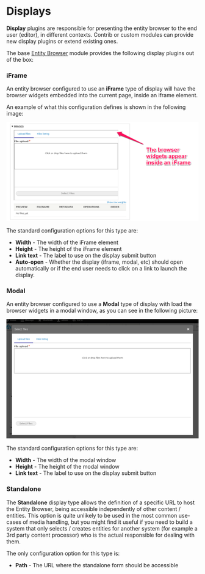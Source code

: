 # Displays

**Display** plugins are responsible for presenting the entity browser to the end user (editor), in different contexts. Contrib or custom modules can provide new display plugins or extend existing ones.

The base [Entity Browser](https://drupal.org/project/entity_browser) module provides the following display plugins out of the box:

### iFrame

An entity browser configured to use an **iFrame** type of display will have the browser widgets embedded into the current page, inside an iframe element.

An example of what this configuration defines is shown in the following image:

![](display-iframe.png)

The standard configuration options for this type are:
- **Width** - The width of the iFrame element
- **Height** - The height of the iFrame element
- **Link text** - The label to use on the display submit button
- **Auto-open** - Whether the display (iframe, modal, etc) should open automatically or if the end user needs to click on a link to launch the display.

### Modal

An entity browser configured to use a **Modal** type of display with load the browser widgets in a modal window, as you can see in the following picture:

![](display-modal.png)

The standard configuration options for this type are:
- **Width** - The width of the modal window
- **Height** - The height of the modal window
- **Link text** - The label to use on the display submit button

### Standalone

The **Standalone** display type allows the definition of a specific URL to host the Entity Browser, being accessible independently of other content / entities. This option is quite unlikely to be used in the most common use-cases of media handling, but you might find it useful if you need to build a system that only selects / creates entities for another system (for example a 3rd party content processor) who is the actual responsible for dealing with them.

The only configuration option for this type is:
- **Path** - The URL where the standalone form should be accessible


